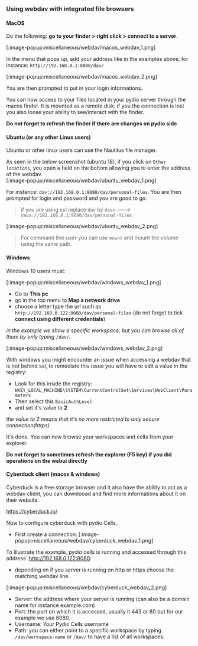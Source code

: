 ### Using webdav with integrated file browsers

#### MacOS

Do the following: **go to your finder > right click > connect to a server**.

[:image-popup:miscellaneous/webdav/macos_webdav_1.png]

In the menu that pops up, add your address like in the examples above, for instance: `http://192.168.0.1:8080/dav/`

[:image-popup:miscellaneous/webdav/macos_webdav_2.png]

You are then prompted to put in your login informations.

You can now access to your files located in your pydio server through the macos finder. It is mounted as a remote disk: if you the connection is lost you also loose your ability to see/interact with the finder.

**Do not forget to refresh the finder if there are changes on pydio side**

#### Ubuntu (or any other Linux users)

Ubuntu or other linux users can use the Nautilus file manager.

As seen in the below screenshot (ubuntu 18), if you click on `Other locations`, you open a field on the bottom allowing you to enter the address of the webdav.  
[:image-popup:miscellaneous/webdav/ubuntu_webdav_1.png]

For instance: `dav://192.168.0.1:8080/dav/personal-files`. You are then prompted for login and password and you are good to go.

> if you are using ssl replace `dav` by `davs`  ---> `davs://192.168.0.1:8080/dav/personal-files`

[:image-popup:miscellaneous/webdav/ubuntu_webdav_2.png]

> For command line user you can use `mount` and mount the volume using the same path.

#### Windows

Windows 10 users must:

[:image-popup:miscellaneous/webdav/windows_webdav_1.png]

- Go to **This pc** 
- go in the top menu to **Map a network drive**
- choose a letter type the url such as `http://192.168.0.122:8080/dav/personal-files` (do not forget to tick **connect using different credentials**)

_in the example we show a specific workspace, but you can browse all of them by only typing `/dav/`._

[:image-popup:miscellaneous/webdav/windows_webdav_2.png]

With windows you might encounter an issue when accessing a webdav that is not behind ssl,
to remediate this issue you will have to edit a value in the registry:

* Look for this inside the registry: `HKEY_LOCAL_MACHINE\SYSTEM\CurrentControlSet\Services\WebClient\Parameters`
* Then select this `BasicAuthLevel`
* and set it's value to **2**

_the value to 2 means that it's no more restricted to only secure connection(https)_

It's done. You can now browse your workspaces and cells from your explorer.

**Do not forget to sometimes refresh the explorer (F5 key) if you did operations on the webui directly**

#### Cyberduck client (macos & windows)

Cyberduck is a free storage browser and it also have the ability to act as a webdav client, you can downlooad and find more informations about it on their website.

https://cyberduck.io/

Now to configure cyberduck with pydio Cells, 

* First create a connection:
[:image-popup:miscellaneous/webdav/cyberduck_webdav_1.png]

To illustrate the example, pydio cells is running and accessed through this address `http://192.168.0.122:8080:

* depending on if you server is running on http or https choose the matching webdav line.

[:image-popup:miscellaneous/webdav/cyberduck_webdav_2.png]

* Server: the address where your server is running (can also be a domain name for instance example.com)
* Port: the port on which it is accessed, usually it 443 or 80 but for our example we use 8080.
* Username: Your Pydio Cells username
* Path: you can either point to a specific workspace by typing `/dav/workspace-name` or `/dav/` to have a list of all workspaces.
